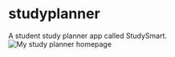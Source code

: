 # studyplanner
A student study planner app called StudySmart.
![My study planner homepage](https://imgur.com/R9vLSOS)

